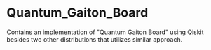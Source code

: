 # Quantum_Gaiton_Board
Contains an implementation of "Quantum Gaiton Board" using Qiskit besides two other distributions that utilizes similar approach.
